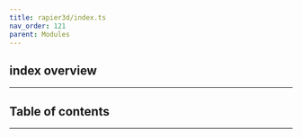 ```yaml
---
title: rapier3d/index.ts
nav_order: 121
parent: Modules
---
```


## index overview

---

<h2 class="text-delta">Table of contents</h2>

---
